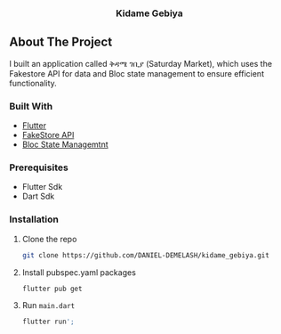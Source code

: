

<h3 align="center">Kidame Gebiya</h3>


<!-- ABOUT THE PROJECT -->
## About The Project

I built an application called ቅዳሜ ገቢያ (Saturday Market), which uses the Fakestore API for data and Bloc state management to ensure efficient functionality.


### Built With

* [Flutter](https://flutter.dev/)
* [FakeStore API](https://fakestoreapi.com/)
* [Bloc State Managemtnt](https://pub.dev/packages/flutter_bloc)


### Prerequisites

* Flutter Sdk
* Dart Sdk

### Installation

1. Clone the repo
   ```sh
   git clone https://github.com/DANIEL-DEMELASH/kidame_gebiya.git
   ```
2. Install pubspec.yaml packages
   ```sh
   flutter pub get
   ```
3. Run `main.dart`
   ```sh
   flutter run';
   ```